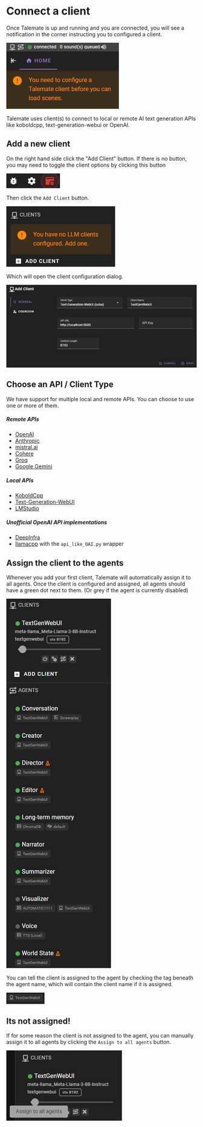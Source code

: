 # Connect a client

Once Talemate is up and running and you are connected, you will see a notification in the corner instructing you to configured a client.

![no clients](../../img/0.26.0/no-clients.png)

Talemate uses client(s) to connect to local or remote AI text generation APIs like koboldcpp, text-generation-webui or OpenAI.

## Add a new client

On the right hand side click the "Add Client" button. If there is no button, you may need to toggle the client options by clicking this button

![open clients](../../img/0.26.0/open-clients.png)

Then click the `Add Client` button.

![connect a client add client](../../img/0.26.0/connect-a-client-add-client.png)

Which will open the client configuration dialog.

![connect a client add client modal](/img/0.26.0/connect-a-client-add-client-modal.png)

## Choose an API / Client Type

We have support for multiple local and remote APIs. You can choose to use one or more of them.

##### Remote APIs

- [OpenAI](/user-guide/clients/types/openai/)
- [Anthropic](/user-guide/clients/types/anthropic/)
- [mistral.ai](https://mistral.ai/)
- [Cohere](https://www.cohere.com/)
- [Groq](https://www.groq.com/)
- [Google Gemini](https://console.cloud.google.com/)

##### Local APIs

- [KoboldCpp](https://koboldai.org/cpp)
- [Text-Generation-WebUI](/user-guide/clients/types/text-generation-webui/) 
- [LMStudio](https://lmstudio.ai/)

##### Unofficial OpenAI API implementations

- [DeepInfra](https://deepinfra.com/)
- [llamacpp](https://github.com/ggerganov/llama.cpp) with the `api_like_OAI.py` wrapper

## Assign the client to the agents

Whenever you add your first client, Talemate will automatically assign it to all agents. Once the client is configured and assigned, all agents should have a green dot next to them. (Or grey if the agent is currently disabled)

![Connect a client assigned](/img/0.26.0/connect-a-client-ready.png)

You can tell the client is assigned to the agent by checking the tag beneath the agent name, which will contain the client name if it is assigned.

![Agent has client assigned](/img/0.26.0/agent-has-client-assigned.png)

## Its not assigned!

If for some reason the client is not assigned to the agent, you can manually assign it to all agents by clicking the `Assign to all agents` button.

![Connect a client assign to all agents](/img/0.26.0/connect-a-client-assign-to-all-agents.png)